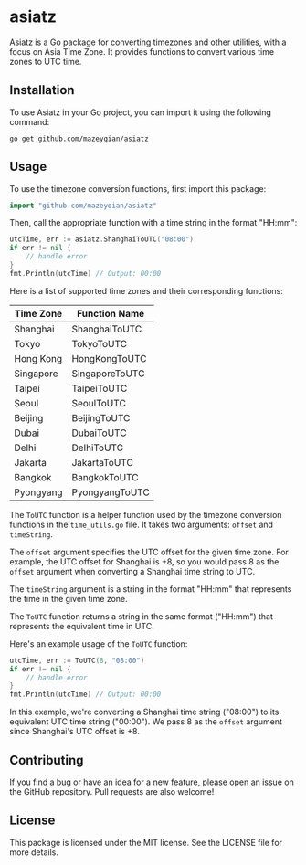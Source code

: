# asiatz

Asiatz is a Go package for converting timezones and other utilities, with a focus on Asia Time Zone. It provides functions to convert various time zones to UTC time.

## Installation

To use Asiatz in your Go project, you can import it using the following command:

```shell
go get github.com/mazeyqian/asiatz
```

## Usage

To use the timezone conversion functions, first import this package:

```go
import "github.com/mazeyqian/asiatz"
```

Then, call the appropriate function with a time string in the format "HH:mm":

```go
utcTime, err := asiatz.ShanghaiToUTC("08:00")
if err != nil {
    // handle error
}
fmt.Println(utcTime) // Output: 00:00
```

Here is a list of supported time zones and their corresponding functions:

| Time Zone   | Function Name  |
|-------------|----------------|
| Shanghai    | ShanghaiToUTC  |
| Tokyo       | TokyoToUTC     |
| Hong Kong   | HongKongToUTC  |
| Singapore   | SingaporeToUTC |
| Taipei      | TaipeiToUTC    |
| Seoul       | SeoulToUTC     |
| Beijing     | BeijingToUTC   |
| Dubai       | DubaiToUTC     |
| Delhi       | DelhiToUTC     |
| Jakarta     | JakartaToUTC   |
| Bangkok     | BangkokToUTC   |
| Pyongyang   | PyongyangToUTC |

The `ToUTC` function is a helper function used by the timezone conversion functions in the `time_utils.go` file. It takes two arguments: `offset` and `timeString`.

The `offset` argument specifies the UTC offset for the given time zone. For example, the UTC offset for Shanghai is +8, so you would pass 8 as the `offset` argument when converting a Shanghai time string to UTC.

The `timeString` argument is a string in the format "HH:mm" that represents the time in the given time zone.

The `ToUTC` function returns a string in the same format ("HH:mm") that represents the equivalent time in UTC.

Here's an example usage of the `ToUTC` function:

```go
utcTime, err := ToUTC(8, "08:00")
if err != nil {
    // handle error
}
fmt.Println(utcTime) // Output: 00:00
```

In this example, we're converting a Shanghai time string ("08:00") to its equivalent UTC time string ("00:00"). We pass 8 as the `offset` argument since Shanghai's UTC offset is +8.

## Contributing

If you find a bug or have an idea for a new feature, please open an issue on the GitHub repository. Pull requests are also welcome!

## License

This package is licensed under the MIT license. See the LICENSE file for more details.
